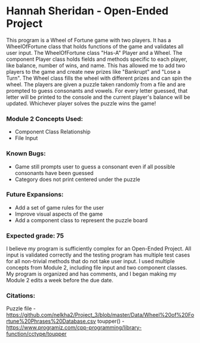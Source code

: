 # Hannah Sheridan - Open-Ended Project
This program is a Wheel of Fortune game with two players. It has a WheelOfFortune class that holds functions of the game and validates all user input. The WheelOfFortune class "Has-A" Player and a Wheel. The component Player class holds fields and methods specific to each player, like balance, number of wins, and name. This has allowed me to add two players to the game and create new prizes like "Bankrupt" and "Lose a Turn". The Wheel class fills the wheel with different prizes and can spin the wheel. The players are given a puzzle taken randomly from a file and are prompted to guess consonants and vowels. For every letter guessed, that letter will be printed to the console and the current player's balance will be updated. Whichever player solves the puzzle wins the game! 

### Module 2 Concepts Used:
* Component Class Relationship
* File Input

### Known Bugs:
* Game still prompts user to guess a consonant even if all possible consonants have been guessed
* Category does not print centered under the puzzle

### Future Expansions:
* Add a set of game rules for the user
* Improve visual aspects of the game
* Add a component class to represent the puzzle board

### Expected grade: 75
I believe my program is sufficiently complex for an Open-Ended Project. All input is validated correctly and the testing program has multiple test cases for all non-trivial methods that do not take user input. I used multiple concepts from Module 2, including file input and two component classes. My program is organized and has comments, and I began making my Module 2 edits a week before the due date. 

### Citations:
Puzzle file - https://github.com/nelkha2/Project_3/blob/master/Data/Wheel%20of%20Fortune%20Phrases%20Database.csv
toupper() - https://www.programiz.com/cpp-programming/library-function/cctype/toupper
